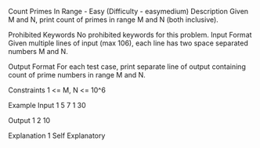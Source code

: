 Count Primes In Range - Easy (Difficulty - easymedium)
Description
Given M and N, print count of primes in range M and N (both inclusive).

Prohibited Keywords
No prohibited keywords for this problem.
Input Format
Given multiple lines of input (max 106), each line has two space separated numbers M and N.

Output Format
For each test case, print separate line of output containing count of prime numbers in range M and N.

Constraints
1 <= M, N <= 10^6

Example
Input 1
5 7 
1 30
 
Output 1
2
10
 
Explanation 1
Self Explanatory

 
